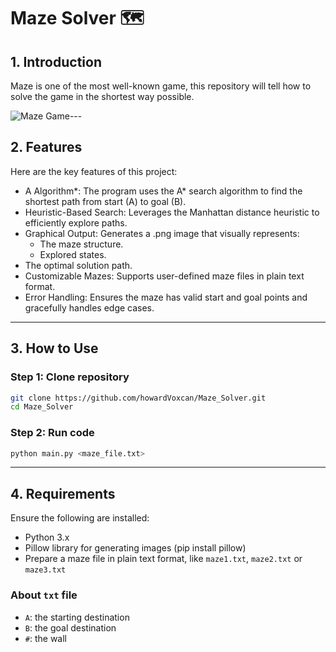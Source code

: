 # Maze Solver 🗺️

## 1. Introduction
Maze is one of the most well-known game, this repository will tell how to solve the game in the shortest way possible.

![Maze Game](https://i.pinimg.com/originals/4f/75/df/4f75df7999c8eb8405e9a5c6b6271e27.jpg)---

## 2. Features
Here are the key features of this project:

- A Algorithm*: The program uses the A* search algorithm to find the shortest path from start (A) to goal (B).
- Heuristic-Based Search: Leverages the Manhattan distance heuristic to efficiently explore paths.
- Graphical Output: Generates a .png image that visually represents:
  - The maze structure.
  - Explored states.
- The optimal solution path.
- Customizable Mazes: Supports user-defined maze files in plain text format.
- Error Handling: Ensures the maze has valid start and goal points and gracefully handles edge cases.

---

## 3. How to Use
### Step 1: Clone repository 
```bash
git clone https://github.com/howardVoxcan/Maze_Solver.git
cd Maze_Solver
```

### Step 2: Run code
```bash
python main.py <maze_file.txt>
```

---

## 4. Requirements
Ensure the following are installed:
- Python 3.x
- Pillow library for generating images (pip install pillow)
- Prepare a maze file in plain text format, like `maze1.txt`, `maze2.txt` or `maze3.txt`

### About `txt` file
- `A`: the starting destination
- `B`: the goal destination
- `#`: the wall
